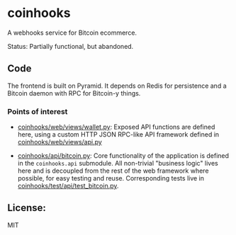 # coinhooks

A webhooks service for Bitcoin ecommerce.

Status: Partially functional, but abandoned.


## Code

The frontend is built on Pyramid. It depends on Redis for persistence and a Bitcoin daemon with RPC for Bitcoin-y things.


### Points of interest

* [coinhooks/web/views/wallet.py](https://github.com/shazow/coinhooks/blob/master/coinhooks/web/views/wallet.py):
  Exposed API functions are defined here, using a custom HTTP JSON RPC-like
  API framework defined in
  [coinhooks/web/views/api.py](https://github.com/shazow/coinhooks/blob/master/coinhooks/web/views/wallet.py)

* [coinhooks/api/bitcoin.py](https://github.com/shazow/coinhooks/blob/master/coinhooks/api/bitcoin.py):
  Core functionality of the application is defined in the `coinhooks.api`
  submodule. All non-trivial "business logic" lives here and is decoupled from
  the rest of the web framework where possible, for easy testing and reuse.
  Corresponding tests live in
  [coinhooks/test/api/test_bitcoin.py](https://github.com/shazow/coinhooks/blob/master/coinhooks/test/api/test_bitcoin.py).


## License:

MIT
